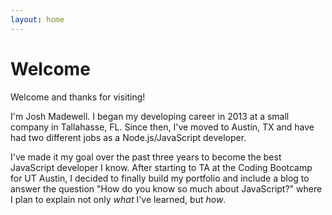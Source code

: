 ```yaml
---
layout: home
---
```


# Welcome

Welcome and thanks for visiting!

I'm Josh Madewell. I began my developing career in 2013 at a small company in Tallahasse, FL. Since then, I've moved to Austin, TX and have had two different jobs as a Node.js/JavaScript developer.

I've made it my goal over the past three years to become the best JavaScript developer I know. After starting to TA at the Coding Bootcamp for UT Austin, I decided to finally build my portfolio and include a blog to answer the question "How do you know so much about JavaScript?" where I plan to explain not only _what_ I've learned, but _how_.